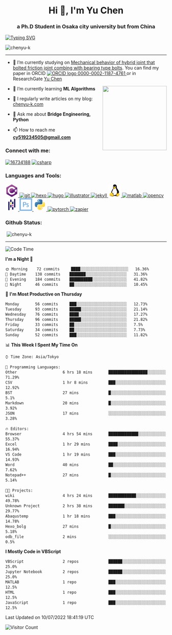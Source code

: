 <h1 align="center">Hi 👋, I'm Yu Chen 
</h1> 
<h3 align="center">a Ph.D Student in Osaka city university but from China</h3>


[![Typing SVG](https://readme-typing-svg.herokuapp.com?color=E536F7&vCenter=true&lines=Nice+to+meet+you+~~~;I'm+gonna+crash+out+%F0%9F%92%A4)](https://git.io/typing-svg)
<p align="left"> <img src="https://komarev.com/ghpvc/?username=chenyu-k&label=Profile%20views&color=0e75b6&style=flat&color=ff69b4" alt="chenyu-k" /> </p>

---

- 🔭 I’m currently studying on [Mechanical behavior of hybrid joint that bolted friction joint combing with bearing type bolts](https://www.researchgate.net/profile/Yu-Chen-505).  You can find my paper in ORCID <a href="https://orcid.org/0000-0002-1187-4761"> <img alt="ORCID logo" src="https://info.orcid.org/wp-content/uploads/2019/11/orcid_16x16.png" width="16" height="16" /> 0000-0002-1187-4761 </a> or in ResearchGate [Yu Chen](https://www.researchgate.net/profile/Yu-Chen-505)

<img align="right" width="200" height="200" src="https://raw.githubusercontent.com/ChenYu-K/ChenYu-K/main/charts/raining-pixel.gif">
     
- 🌱 I’m currently learning **ML Algorithms**

- 📝 I regularly write articles on my blog: [chenyu-k.com](chenyu-k.com) 
- 💬 Ask me about **Bridge Engineering, Python**

- 📫 How to reach me **cy519234505@gmail.com**


<h3 align="left">Connect with me:</h3>
<p align="left">
<a href="https://stackoverflow.com/users/16734188" target="blank"><img align="center" src="https://raw.githubusercontent.com/rahuldkjain/github-profile-readme-generator/master/src/images/icons/Social/stack-overflow.svg" alt="16734188" height="30" width="40" /></a>
<a href="https://www.researchgate.net/profile/Yu-Chen-505" target="_blank" rel="noreferrer"> <img align="center" src="https://raw.githubusercontent.com/ChenYu-K/ChenYu-K/main/charts/researchgate.svg" alt="csharp" width="35" height="35"/> </a>
</p>



<h3 align="left">Languages and Tools:</h3>
<p align="left"> <a href="https://www.w3schools.com/cs/" target="_blank" rel="noreferrer"> <img src="https://raw.githubusercontent.com/devicons/devicon/master/icons/csharp/csharp-original.svg" alt="csharp" width="40" height="40"/> </a> <a href="https://git-scm.com/" target="_blank" rel="noreferrer"> <img src="https://www.vectorlogo.zone/logos/git-scm/git-scm-icon.svg" alt="git" width="40" height="40"/> </a> <a href="hexo.io/" target="_blank" rel="noreferrer"> <img src="https://www.vectorlogo.zone/logos/hexoio/hexoio-icon.svg" alt="hexo" width="40" height="40"/> </a> <a href="https://gohugo.io/" target="_blank" rel="noreferrer"> <img src="https://api.iconify.design/logos-hugo.svg" alt="hugo" width="40" height="40"/> </a> <a href="https://www.adobe.com/in/products/illustrator.html" target="_blank" rel="noreferrer"> <img src="https://www.vectorlogo.zone/logos/adobe_illustrator/adobe_illustrator-icon.svg" alt="illustrator" width="40" height="40"/> </a> <a href="https://jekyllrb.com/" target="_blank" rel="noreferrer"> <img src="https://www.vectorlogo.zone/logos/jekyllrb/jekyllrb-icon.svg" alt="jekyll" width="40" height="40"/> </a> <a href="https://www.linux.org/" target="_blank" rel="noreferrer"> <img src="https://raw.githubusercontent.com/devicons/devicon/master/icons/linux/linux-original.svg" alt="linux" width="40" height="40"/> </a> <a href="https://www.mathworks.com/" target="_blank" rel="noreferrer"> <img src="https://upload.wikimedia.org/wikipedia/commons/2/21/Matlab_Logo.png" alt="matlab" width="40" height="40"/> </a> <a href="https://opencv.org/" target="_blank" rel="noreferrer"> <img src="https://www.vectorlogo.zone/logos/opencv/opencv-icon.svg" alt="opencv" width="40" height="40"/> </a> <a href="https://pandas.pydata.org/" target="_blank" rel="noreferrer"> <img src="https://raw.githubusercontent.com/devicons/devicon/2ae2a900d2f041da66e950e4d48052658d850630/icons/pandas/pandas-original.svg" alt="pandas" width="40" height="40"/> </a> <a href="https://www.photoshop.com/en" target="_blank" rel="noreferrer"> <img src="https://raw.githubusercontent.com/devicons/devicon/master/icons/photoshop/photoshop-line.svg" alt="photoshop" width="40" height="40"/> </a> <a href="https://www.python.org" target="_blank" rel="noreferrer"> <img src="https://raw.githubusercontent.com/devicons/devicon/master/icons/python/python-original.svg" alt="python" width="40" height="40"/> </a> <a href="https://pytorch.org/" target="_blank" rel="noreferrer"> <img src="https://www.vectorlogo.zone/logos/pytorch/pytorch-icon.svg" alt="pytorch" width="40" height="40"/> </a> <a href="https://zapier.com" target="_blank" rel="noreferrer"> <img src="https://www.vectorlogo.zone/logos/zapier/zapier-icon.svg" alt="zapier" width="40" height="40"/> </a> </p>

<h3 align="left">Github Status:</h3>
<p>&nbsp;<img align="center" src="https://github-readme-stats.vercel.app/api?username=chenyu-k&show_icons=true&locale=en&theme=radical" alt="chenyu-k" /></p>

---

<!--START_SECTION:waka-->
![Code Time](http://img.shields.io/badge/Code%20Time-26%20hrs%2035%20mins-blue)

**I'm a Night 🦉** 

```text
🌞 Morning    72 commits     ████░░░░░░░░░░░░░░░░░░░░░   16.36% 
🌆 Daytime    138 commits    ███████░░░░░░░░░░░░░░░░░░   31.36% 
🌃 Evening    184 commits    ██████████░░░░░░░░░░░░░░░   41.82% 
🌙 Night      46 commits     ██░░░░░░░░░░░░░░░░░░░░░░░   10.45%

```
📅 **I'm Most Productive on Thursday** 

```text
Monday       56 commits     ███░░░░░░░░░░░░░░░░░░░░░░   12.73% 
Tuesday      93 commits     █████░░░░░░░░░░░░░░░░░░░░   21.14% 
Wednesday    76 commits     ████░░░░░░░░░░░░░░░░░░░░░   17.27% 
Thursday     96 commits     █████░░░░░░░░░░░░░░░░░░░░   21.82% 
Friday       33 commits     ██░░░░░░░░░░░░░░░░░░░░░░░   7.5% 
Saturday     34 commits     ██░░░░░░░░░░░░░░░░░░░░░░░   7.73% 
Sunday       52 commits     ███░░░░░░░░░░░░░░░░░░░░░░   11.82%

```


📊 **This Week I Spent My Time On** 

```text
⌚︎ Time Zone: Asia/Tokyo

💬 Programming Languages: 
Other                    6 hrs 18 mins       █████████████████░░░░░░░░   71.29% 
CSV                      1 hr 8 mins         ███░░░░░░░░░░░░░░░░░░░░░░   12.92% 
BST                      27 mins             █░░░░░░░░░░░░░░░░░░░░░░░░   5.1% 
Markdown                 20 mins             █░░░░░░░░░░░░░░░░░░░░░░░░   3.92% 
JSON                     17 mins             ░░░░░░░░░░░░░░░░░░░░░░░░░   3.28%

🔥 Editors: 
Browser                  4 hrs 54 mins       █████████████░░░░░░░░░░░░   55.37% 
Excel                    1 hr 29 mins        ████░░░░░░░░░░░░░░░░░░░░░   16.94% 
VS Code                  1 hr 19 mins        ███░░░░░░░░░░░░░░░░░░░░░░   14.93% 
Word                     40 mins             ██░░░░░░░░░░░░░░░░░░░░░░░   7.62% 
Notepad++                27 mins             █░░░░░░░░░░░░░░░░░░░░░░░░   5.14%

🐱‍💻 Projects: 
wiki                     4 hrs 24 mins       ████████████░░░░░░░░░░░░░   49.78% 
Unknown Project          2 hrs 38 mins       ███████░░░░░░░░░░░░░░░░░░   29.77% 
Abaqustemp               1 hr 18 mins        ███░░░░░░░░░░░░░░░░░░░░░░   14.78% 
Hexo_bolg                27 mins             █░░░░░░░░░░░░░░░░░░░░░░░░   5.18% 
odb_file                 2 mins              ░░░░░░░░░░░░░░░░░░░░░░░░░   0.5%

```

**I Mostly Code in VBScript** 

```text
VBScript                 2 repos             ██████░░░░░░░░░░░░░░░░░░░   25.0% 
Jupyter Notebook         2 repos             ██████░░░░░░░░░░░░░░░░░░░   25.0% 
MATLAB                   1 repo              ███░░░░░░░░░░░░░░░░░░░░░░   12.5% 
HTML                     1 repo              ███░░░░░░░░░░░░░░░░░░░░░░   12.5% 
JavaScript               1 repo              ███░░░░░░░░░░░░░░░░░░░░░░   12.5%

```



 Last Updated on 10/07/2022 18:41:19 UTC
<!--END_SECTION:waka-->

![Visitor Count](https://profile-counter.glitch.me/ChenYu-K/count.svg)

<!--  -->
<!-- # Powerby -->
<!-- [views-counter](https://github.com/antonkomarev/github-profile-views-counter) -->
<!--  -->
